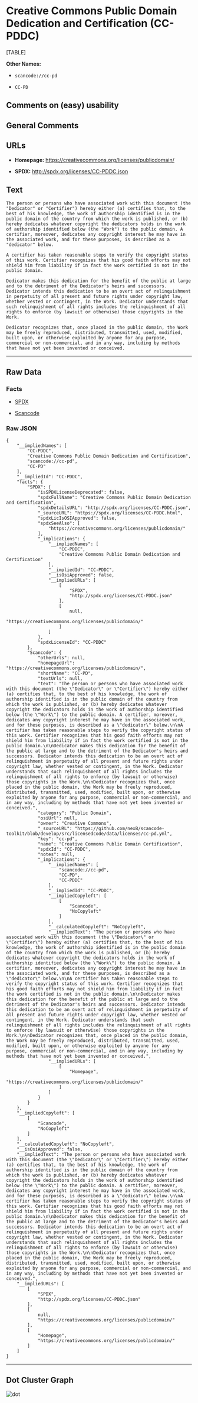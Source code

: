 Creative Commons Public Domain Dedication and Certification (CC-PDDC)
=====================================================================

[TABLE]

**Other Names:**

-   `scancode://cc-pd`

-   `CC-PD`

Comments on (easy) usability
----------------------------

General Comments
----------------

URLs
----

-   **Homepage:** https://creativecommons.org/licenses/publicdomain/

-   **SPDX:** http://spdx.org/licenses/CC-PDDC.json

Text
----

    The person or persons who have associated work with this document (the "Dedicator" or "Certifier") hereby either (a) certifies that, to the best of his knowledge, the work of authorship identified is in the public domain of the country from which the work is published, or (b) hereby dedicates whatever copyright the dedicators holds in the work of authorship identified below (the "Work") to the public domain. A certifier, moreover, dedicates any copyright interest he may have in the associated work, and for these purposes, is described as a "dedicator" below.

    A certifier has taken reasonable steps to verify the copyright status of this work. Certifier recognizes that his good faith efforts may not shield him from liability if in fact the work certified is not in the public domain.

    Dedicator makes this dedication for the benefit of the public at large and to the detriment of the Dedicator's heirs and successors. Dedicator intends this dedication to be an overt act of relinquishment in perpetuity of all present and future rights under copyright law, whether vested or contingent, in the Work. Dedicator understands that such relinquishment of all rights includes the relinquishment of all rights to enforce (by lawsuit or otherwise) those copyrights in the Work.

    Dedicator recognizes that, once placed in the public domain, the Work may be freely reproduced, distributed, transmitted, used, modified, built upon, or otherwise exploited by anyone for any purpose, commercial or non-commercial, and in any way, including by methods that have not yet been invented or conceived.

------------------------------------------------------------------------

Raw Data
--------

### Facts

-   [SPDX](https://spdx.org/licenses/CC-PDDC.html "SPDX")

-   [Scancode](https://github.com/nexB/scancode-toolkit/blob/develop/src/licensedcode/data/licenses/cc-pd.yml "Scancode")

### Raw JSON

    {
        "__impliedNames": [
            "CC-PDDC",
            "Creative Commons Public Domain Dedication and Certification",
            "scancode://cc-pd",
            "CC-PD"
        ],
        "__impliedId": "CC-PDDC",
        "facts": {
            "SPDX": {
                "isSPDXLicenseDeprecated": false,
                "spdxFullName": "Creative Commons Public Domain Dedication and Certification",
                "spdxDetailsURL": "http://spdx.org/licenses/CC-PDDC.json",
                "_sourceURL": "https://spdx.org/licenses/CC-PDDC.html",
                "spdxLicIsOSIApproved": false,
                "spdxSeeAlso": [
                    "https://creativecommons.org/licenses/publicdomain/"
                ],
                "_implications": {
                    "__impliedNames": [
                        "CC-PDDC",
                        "Creative Commons Public Domain Dedication and Certification"
                    ],
                    "__impliedId": "CC-PDDC",
                    "__isOsiApproved": false,
                    "__impliedURLs": [
                        [
                            "SPDX",
                            "http://spdx.org/licenses/CC-PDDC.json"
                        ],
                        [
                            null,
                            "https://creativecommons.org/licenses/publicdomain/"
                        ]
                    ]
                },
                "spdxLicenseId": "CC-PDDC"
            },
            "Scancode": {
                "otherUrls": null,
                "homepageUrl": "https://creativecommons.org/licenses/publicdomain/",
                "shortName": "CC-PD",
                "textUrls": null,
                "text": "The person or persons who have associated work with this document (the \"Dedicator\" or \"Certifier\") hereby either (a) certifies that, to the best of his knowledge, the work of authorship identified is in the public domain of the country from which the work is published, or (b) hereby dedicates whatever copyright the dedicators holds in the work of authorship identified below (the \"Work\") to the public domain. A certifier, moreover, dedicates any copyright interest he may have in the associated work, and for these purposes, is described as a \"dedicator\" below.\n\nA certifier has taken reasonable steps to verify the copyright status of this work. Certifier recognizes that his good faith efforts may not shield him from liability if in fact the work certified is not in the public domain.\n\nDedicator makes this dedication for the benefit of the public at large and to the detriment of the Dedicator's heirs and successors. Dedicator intends this dedication to be an overt act of relinquishment in perpetuity of all present and future rights under copyright law, whether vested or contingent, in the Work. Dedicator understands that such relinquishment of all rights includes the relinquishment of all rights to enforce (by lawsuit or otherwise) those copyrights in the Work.\n\nDedicator recognizes that, once placed in the public domain, the Work may be freely reproduced, distributed, transmitted, used, modified, built upon, or otherwise exploited by anyone for any purpose, commercial or non-commercial, and in any way, including by methods that have not yet been invented or conceived.",
                "category": "Public Domain",
                "osiUrl": null,
                "owner": "Creative Commons",
                "_sourceURL": "https://github.com/nexB/scancode-toolkit/blob/develop/src/licensedcode/data/licenses/cc-pd.yml",
                "key": "cc-pd",
                "name": "Creative Commons Public Domain Certification",
                "spdxId": "CC-PDDC",
                "notes": null,
                "_implications": {
                    "__impliedNames": [
                        "scancode://cc-pd",
                        "CC-PD",
                        "CC-PDDC"
                    ],
                    "__impliedId": "CC-PDDC",
                    "__impliedCopyleft": [
                        [
                            "Scancode",
                            "NoCopyleft"
                        ]
                    ],
                    "__calculatedCopyleft": "NoCopyleft",
                    "__impliedText": "The person or persons who have associated work with this document (the \"Dedicator\" or \"Certifier\") hereby either (a) certifies that, to the best of his knowledge, the work of authorship identified is in the public domain of the country from which the work is published, or (b) hereby dedicates whatever copyright the dedicators holds in the work of authorship identified below (the \"Work\") to the public domain. A certifier, moreover, dedicates any copyright interest he may have in the associated work, and for these purposes, is described as a \"dedicator\" below.\n\nA certifier has taken reasonable steps to verify the copyright status of this work. Certifier recognizes that his good faith efforts may not shield him from liability if in fact the work certified is not in the public domain.\n\nDedicator makes this dedication for the benefit of the public at large and to the detriment of the Dedicator's heirs and successors. Dedicator intends this dedication to be an overt act of relinquishment in perpetuity of all present and future rights under copyright law, whether vested or contingent, in the Work. Dedicator understands that such relinquishment of all rights includes the relinquishment of all rights to enforce (by lawsuit or otherwise) those copyrights in the Work.\n\nDedicator recognizes that, once placed in the public domain, the Work may be freely reproduced, distributed, transmitted, used, modified, built upon, or otherwise exploited by anyone for any purpose, commercial or non-commercial, and in any way, including by methods that have not yet been invented or conceived.",
                    "__impliedURLs": [
                        [
                            "Homepage",
                            "https://creativecommons.org/licenses/publicdomain/"
                        ]
                    ]
                }
            }
        },
        "__impliedCopyleft": [
            [
                "Scancode",
                "NoCopyleft"
            ]
        ],
        "__calculatedCopyleft": "NoCopyleft",
        "__isOsiApproved": false,
        "__impliedText": "The person or persons who have associated work with this document (the \"Dedicator\" or \"Certifier\") hereby either (a) certifies that, to the best of his knowledge, the work of authorship identified is in the public domain of the country from which the work is published, or (b) hereby dedicates whatever copyright the dedicators holds in the work of authorship identified below (the \"Work\") to the public domain. A certifier, moreover, dedicates any copyright interest he may have in the associated work, and for these purposes, is described as a \"dedicator\" below.\n\nA certifier has taken reasonable steps to verify the copyright status of this work. Certifier recognizes that his good faith efforts may not shield him from liability if in fact the work certified is not in the public domain.\n\nDedicator makes this dedication for the benefit of the public at large and to the detriment of the Dedicator's heirs and successors. Dedicator intends this dedication to be an overt act of relinquishment in perpetuity of all present and future rights under copyright law, whether vested or contingent, in the Work. Dedicator understands that such relinquishment of all rights includes the relinquishment of all rights to enforce (by lawsuit or otherwise) those copyrights in the Work.\n\nDedicator recognizes that, once placed in the public domain, the Work may be freely reproduced, distributed, transmitted, used, modified, built upon, or otherwise exploited by anyone for any purpose, commercial or non-commercial, and in any way, including by methods that have not yet been invented or conceived.",
        "__impliedURLs": [
            [
                "SPDX",
                "http://spdx.org/licenses/CC-PDDC.json"
            ],
            [
                null,
                "https://creativecommons.org/licenses/publicdomain/"
            ],
            [
                "Homepage",
                "https://creativecommons.org/licenses/publicdomain/"
            ]
        ]
    }

------------------------------------------------------------------------

Dot Cluster Graph
-----------------

![](../dot/CC-PDDC.svg "dot")